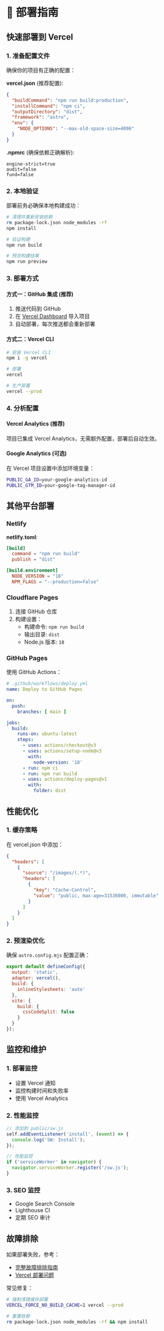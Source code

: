 # 🚀 部署指南

## 快速部署到 Vercel

### 1. 准备配置文件

确保你的项目有正确的配置：

**vercel.json** (推荐配置):
```json
{
  "buildCommand": "npm run build:production",
  "installCommand": "npm ci",
  "outputDirectory": "dist",
  "framework": "astro",
  "env": {
    "NODE_OPTIONS": "--max-old-space-size=4096"
  }
}
```

**.npmrc** (确保依赖正确解析):
```
engine-strict=true
audit=false
fund=false
```

### 2. 本地验证

部署前务必确保本地构建成功：

```bash
# 清理并重新安装依赖
rm package-lock.json node_modules -rf
npm install

# 验证构建
npm run build

# 预览构建结果
npm run preview
```

### 3. 部署方式

#### 方式一：GitHub 集成 (推荐)

1. 推送代码到 GitHub
2. 在 [Vercel Dashboard](https://vercel.com/dashboard) 导入项目
3. 自动部署，每次推送都会重新部署

#### 方式二：Vercel CLI

```bash
# 安装 Vercel CLI
npm i -g vercel

# 部署
vercel

# 生产部署
vercel --prod
```

### 4. 分析配置

#### Vercel Analytics (推荐)
项目已集成 Vercel Analytics，无需额外配置，部署后自动生效。

#### Google Analytics (可选)
在 Vercel 项目设置中添加环境变量：

```bash
PUBLIC_GA_ID=your-google-analytics-id
PUBLIC_GTM_ID=your-google-tag-manager-id
```

## 其他平台部署

### Netlify

**netlify.toml**:
```toml
[build]
  command = "npm run build"
  publish = "dist"

[build.environment]
  NODE_VERSION = "18"
  NPM_FLAGS = "--production=false"
```

### Cloudflare Pages

1. 连接 GitHub 仓库
2. 构建设置：
   - 构建命令: `npm run build`
   - 输出目录: `dist`
   - Node.js 版本: `18`

### GitHub Pages

使用 GitHub Actions：

```yaml
# .github/workflows/deploy.yml
name: Deploy to GitHub Pages

on:
  push:
    branches: [ main ]

jobs:
  build:
    runs-on: ubuntu-latest
    steps:
      - uses: actions/checkout@v3
      - uses: actions/setup-node@v3
        with:
          node-version: '18'
      - run: npm ci
      - run: npm run build
      - uses: actions/deploy-pages@v1
        with:
          folder: dist
```

## 性能优化

### 1. 缓存策略

在 vercel.json 中添加：

```json
{
  "headers": [
    {
      "source": "/images/(.*)",
      "headers": [
        {
          "key": "Cache-Control",
          "value": "public, max-age=31536000, immutable"
        }
      ]
    }
  ]
}
```

### 2. 预渲染优化

确保 `astro.config.mjs` 配置正确：

```javascript
export default defineConfig({
  output: 'static',
  adapter: vercel(),
  build: {
    inlineStylesheets: 'auto'
  },
  vite: {
    build: {
      cssCodeSplit: false
    }
  }
});
```

## 监控和维护

### 1. 部署监控

- 设置 Vercel 通知
- 监控构建时间和失败率
- 使用 Vercel Analytics

### 2. 性能监控

```javascript
// 添加到 public/sw.js
self.addEventListener('install', (event) => {
  console.log('SW: Install');
});

// 性能监控
if ('serviceWorker' in navigator) {
  navigator.serviceWorker.register('/sw.js');
}
```

### 3. SEO 监控

- Google Search Console
- Lighthouse CI
- 定期 SEO 审计

## 故障排除

如果部署失败，参考：
- [完整故障排除指南](./TROUBLESHOOTING.md)
- [Vercel 部署问题](./TROUBLESHOOTING.md#vercel-部署问题)

常见修复：

```bash
# 强制清理缓存部署
VERCEL_FORCE_NO_BUILD_CACHE=1 vercel --prod

# 重置依赖
rm package-lock.json node_modules -rf && npm install
```